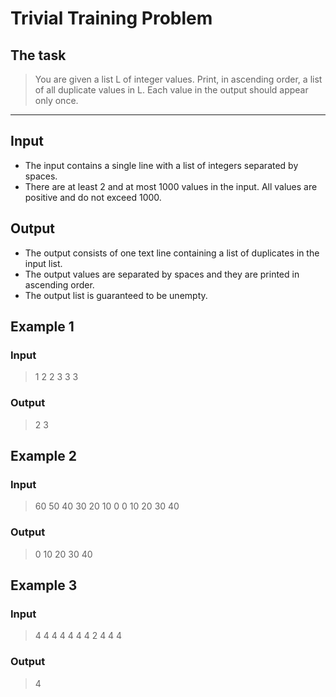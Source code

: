 # Trivial Training Problem
## The task
> You are given a list L of integer values. Print, in ascending order, a list of all duplicate values in L. Each value in the output should appear only once.
---
## Input
- The input contains a single line with a list of integers separated by spaces.
- There are at least 2 and at most 1000 values in the input. All values are positive and do not exceed 1000.
## Output
- The output consists of one text line containing a list of duplicates in the input list.
- The output values are separated by spaces and they are printed in ascending order.
- The output list is guaranteed to be unempty.
## Example 1
### Input
> 1 2 2 3 3 3
### Output
> 2 3
## Example 2
### Input
> 60 50 40 30 20 10 0 0 10 20 30 40
### Output
> 0 10 20 30 40
## Example 3
### Input
> 4 4 4 4 4 4 4 2 4 4 4
### Output
> 4
